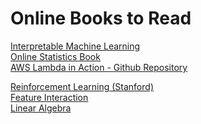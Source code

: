 # Online Books to Read

<a href="https://christophm.github.io/interpretable-ml-book/index.html#summary"> Interpretable Machine Learning  </a> <br>
<a href="https://onlinestatbook.com/2/index.html"> Online Statistics Book </a> <br>
<a href="https://livebook.manning.com/book/aws-lambda-in-action/chapter-1/20"> AWS Lambda in Action - <a href="https://github.com/danilop/AWS_Lambda_in_Action"> Github Repository </a> </a> <br>

<a href="https://web.stanford.edu/class/psych209/Readings/SuttonBartoIPRLBook2ndEd.pdf"> Reinforcement Learning (Stanford) </a> <br>
<a href="https://christophm.github.io/interpretable-ml-book/interaction.html"> Feature Interaction </a> <br>
<a href="https://shainarace.github.io/LinearAlgebra/index.html"> Linear Algebra </a> <br>

